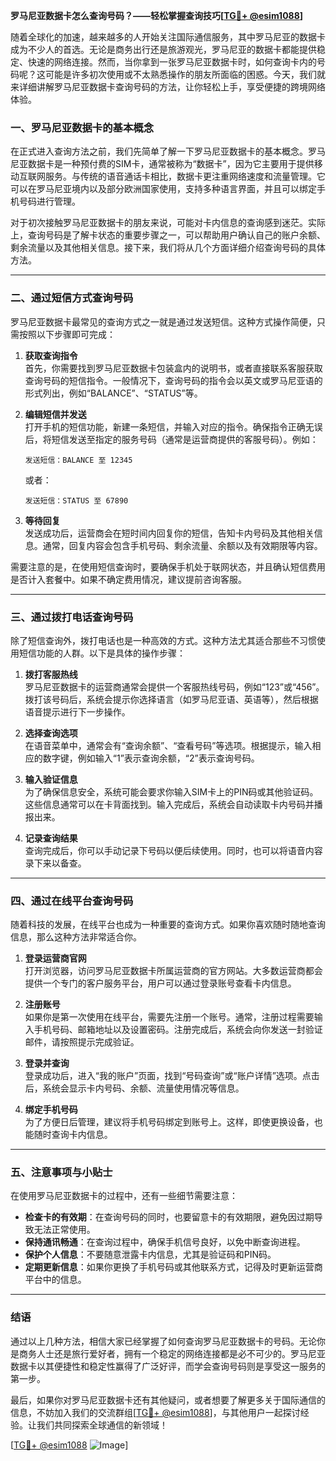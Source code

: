 **罗马尼亚数据卡怎么查询号码？——轻松掌握查询技巧[[TG💪+ @esim1088](https://t.me/s/esim1088)]**

随着全球化的加速，越来越多的人开始关注国际通信服务，其中罗马尼亚的数据卡成为不少人的首选。无论是商务出行还是旅游观光，罗马尼亚的数据卡都能提供稳定、快速的网络连接。然而，当你拿到一张罗马尼亚数据卡时，如何查询卡内的号码呢？这可能是许多初次使用或不太熟悉操作的朋友所面临的困惑。今天，我们就来详细讲解罗马尼亚数据卡查询号码的方法，让你轻松上手，享受便捷的跨境网络体验。

### **一、罗马尼亚数据卡的基本概念**

在正式进入查询方法之前，我们先简单了解一下罗马尼亚数据卡的基本概念。罗马尼亚数据卡是一种预付费的SIM卡，通常被称为“数据卡”，因为它主要用于提供移动互联网服务。与传统的语音通话卡相比，数据卡更注重网络速度和流量管理。它可以在罗马尼亚境内以及部分欧洲国家使用，支持多种语言界面，并且可以绑定手机号码进行管理。

对于初次接触罗马尼亚数据卡的朋友来说，可能对卡内信息的查询感到迷茫。实际上，查询号码是了解卡状态的重要步骤之一，可以帮助用户确认自己的账户余额、剩余流量以及其他相关信息。接下来，我们将从几个方面详细介绍查询号码的具体方法。

---

### **二、通过短信方式查询号码**

罗马尼亚数据卡最常见的查询方式之一就是通过发送短信。这种方式操作简便，只需按照以下步骤即可完成：

1. **获取查询指令**  
   首先，你需要找到罗马尼亚数据卡包装盒内的说明书，或者直接联系客服获取查询号码的短信指令。一般情况下，查询号码的指令会以英文或罗马尼亚语的形式列出，例如“BALANCE”、“STATUS”等。

2. **编辑短信并发送**  
   打开手机的短信功能，新建一条短信，并输入对应的指令。确保指令正确无误后，将短信发送至指定的服务号码（通常是运营商提供的客服号码）。例如：
   ```
   发送短信：BALANCE 至 12345
   ```
   或者：
   ```
   发送短信：STATUS 至 67890
   ```

3. **等待回复**  
   发送成功后，运营商会在短时间内回复你的短信，告知卡内号码及其他相关信息。通常，回复内容会包含手机号码、剩余流量、余额以及有效期限等内容。

需要注意的是，在使用短信查询时，要确保手机处于联网状态，并且确认短信费用是否计入套餐中。如果不确定费用情况，建议提前咨询客服。

---

### **三、通过拨打电话查询号码**

除了短信查询外，拨打电话也是一种高效的方式。这种方法尤其适合那些不习惯使用短信功能的人群。以下是具体的操作步骤：

1. **拨打客服热线**  
   罗马尼亚数据卡的运营商通常会提供一个客服热线号码，例如“123”或“456”。拨打该号码后，系统会提示你选择语言（如罗马尼亚语、英语等），然后根据语音提示进行下一步操作。

2. **选择查询选项**  
   在语音菜单中，通常会有“查询余额”、“查看号码”等选项。根据提示，输入相应的数字键，例如输入“1”表示查询余额，“2”表示查询号码。

3. **输入验证信息**  
   为了确保信息安全，系统可能会要求你输入SIM卡上的PIN码或其他验证码。这些信息通常可以在卡背面找到。输入完成后，系统会自动读取卡内号码并播报出来。

4. **记录查询结果**  
   查询完成后，你可以手动记录下号码以便后续使用。同时，也可以将语音内容录下来以备查。

---

### **四、通过在线平台查询号码**

随着科技的发展，在线平台也成为一种重要的查询方式。如果你喜欢随时随地查询信息，那么这种方法非常适合你。

1. **登录运营商官网**  
   打开浏览器，访问罗马尼亚数据卡所属运营商的官方网站。大多数运营商都会提供一个专门的客户服务平台，用户可以通过登录账号查看卡内信息。

2. **注册账号**  
   如果你是第一次使用在线平台，需要先注册一个账号。通常，注册过程需要输入手机号码、邮箱地址以及设置密码。注册完成后，系统会向你发送一封验证邮件，请按照提示完成验证。

3. **登录并查询**  
   登录成功后，进入“我的账户”页面，找到“号码查询”或“账户详情”选项。点击后，系统会显示卡内号码、余额、流量使用情况等信息。

4. **绑定手机号码**  
   为了方便日后管理，建议将手机号码绑定到账号上。这样，即使更换设备，也能随时查询卡内信息。

---

### **五、注意事项与小贴士**

在使用罗马尼亚数据卡的过程中，还有一些细节需要注意：

- **检查卡的有效期**：在查询号码的同时，也要留意卡的有效期限，避免因过期导致无法正常使用。
- **保持通讯畅通**：在查询过程中，确保手机信号良好，以免中断查询进程。
- **保护个人信息**：不要随意泄露卡内信息，尤其是验证码和PIN码。
- **定期更新信息**：如果你更换了手机号码或其他联系方式，记得及时更新运营商平台中的信息。

---

### **结语**

通过以上几种方法，相信大家已经掌握了如何查询罗马尼亚数据卡的号码。无论你是商务人士还是旅行爱好者，拥有一个稳定的网络连接都是必不可少的。罗马尼亚数据卡以其便捷性和稳定性赢得了广泛好评，而学会查询号码则是享受这一服务的第一步。

最后，如果你对罗马尼亚数据卡还有其他疑问，或者想要了解更多关于国际通信的信息，不妨加入我们的交流群组[[TG💪+ @esim1088](https://t.me/s/esim1088)]，与其他用户一起探讨经验。让我们共同探索全球通信的新领域！

[[TG💪+ @esim1088](https://t.me/s/esim1088) ![Image](https://i.postimg.cc/4NQfJmqS/Snipaste-2025-05-13-00-14-12.png)]